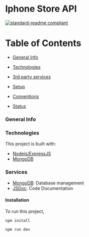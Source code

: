 # Iphone Store API

[![standard-readme compliant](https://img.shields.io/badge/readme%20style-standard-brightgreen.svg?style=flat-square)](https://github.com/RichardLitt/standard-readme)


# Table of Contents

-   [General Info](#general-info)

-   [Technologies](#technologies)

-   [3rd party services](#services)

-   [Setup](#setup)

-   [Conventions](#conventions)

-   [Status](#status)


### General Info


### Technologies

This project is built with:

-   [Nodejs/ExpressJS](https://expressjs.com)
-   [MongoDB](https://cloud.mongodb.com)

### Services

-   [MongoDB](https://cloud.mongodb.com): Database management
-   [JSDoc](https://jsdoc.app): Code Documentation


#### Installation

To run this project,

```
npm install

npm run dev
```
